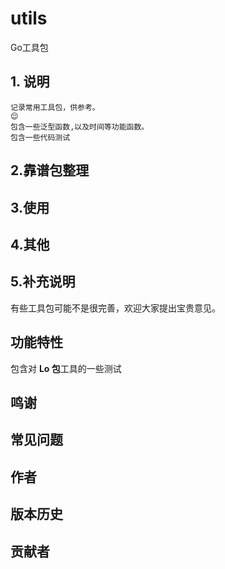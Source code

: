 # utils
 Go工具包

## 1. 说明
    记录常用工具包，供参考。
    😌 
    包含一些泛型函数,以及时间等功能函数。
    包含一些代码测试

## 2.靠谱包整理


## 3.使用


## 4.其他


## 5.补充说明

有些工具包可能不是很完善，欢迎大家提出宝贵意见。

## 功能特性
包含对 **Lo 包**工具的一些测试

## 鸣谢

## 常见问题

## 作者

## 版本历史

## 贡献者

